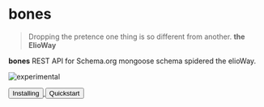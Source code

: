 # bones

> Dropping the pretence one thing is so different from another. **the ElioWay**

**bones** REST API for Schema.org mongoose schema spidered the elioWay.

![experimental](https://elioway.gitlab.io/static/experimental.png "experimental")

<div><a href="installing.html">
  <button>Installing</button>
</a>
    <a href="quickstart.html">
  <button>Quickstart</button>
</a></div>
